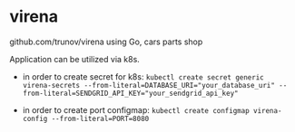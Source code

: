 # virena
github.com/trunov/virena using Go, cars parts shop

Application can be utilized via k8s.

* in order to create secret for k8s:
`kubectl create secret generic virena-secrets --from-literal=DATABASE_URI="your_database_uri" --from-literal=SENDGRID_API_KEY="your_sendgrid_api_key"`

* in order to create port configmap:
`kubectl create configmap virena-config --from-literal=PORT=8080`